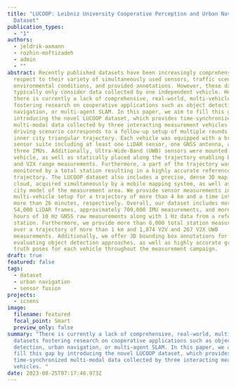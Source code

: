 ```yaml
---
title: "LUCOOP: Leibniz University Cooperative Perception and Urban Navigation
  Dataset"
publication_types:
  - "1"
authors:
  - jeldrik-axmann
  - rozhin-moftizadeh
  - admin
  - ""
abstract: Recently published datasets have been increasingly comprehensive with
  respect to their variety of simultaneously used sensors, traffic scenarios,
  environmental conditions, and provided annotations. However, these datasets
  typically only consider data collected by one independent vehicle. Hence,
  there is currently a lack of comprehensive, real-world, multi-vehicle datasets
  fostering research on cooperative applications such as object detection, urban
  navigation, or multi-agent SLAM. In this paper, we aim to fill this gap by
  introducing the novel LUCOOP dataset, which provides time-synchronized
  multi-modal data collected by three interacting measurement vehicles. The
  driving scenario corresponds to a follow-up setup of multiple rounds in an
  inner city triangular trajectory. Each vehicle was equipped with a broad
  sensor suite including at least one LiDAR sensor, one GNSS antenna, and up to
  three IMUs. Additionally, Ultra-Wide-Band (UWB) sensors were mounted on each
  vehicle, as well as statically placed along the trajectory enabling both V2V
  and V2X range measurements. Furthermore, a part of the trajectory was
  monitored by a total station resulting in a highly accurate reference
  trajectory. The LUCOOP dataset also includes a precise, dense 3D map point
  cloud, acquired simultaneously by a mobile mapping system, as well as an LOD2
  city model of the measurement area. We provide sensor measurements in a
  multi-vehicle setup for a trajectory of more than 4 km and a time interval of
  more than 26 minutes, respectively. Overall, our dataset includes more than
  54,000 LiDAR frames, approximately 700,000 IMU measurements, and more than 2.5
  hours of 10 Hz GNSS raw measurements along with 1 Hz data from a reference
  station. Furthermore, we provide more than 6,000 total station measurements
  over a trajectory of more than 1 km and 1,874 V2V and 267 V2X UWB
  measurements. Additionally, we offer 3D bounding box annotations for
  evaluating object detection approaches, as well as highly accurate ground
  truth poses for each vehicle throughout the measurement campaign.
draft: true
featured: false
tags:
  - dataset
  - urban navigation
  - sensor fusion
projects:
  - icsens
image:
  filename: featured
  focal_point: Smart
  preview_only: false
summary: "There is currently a lack of comprehensive, real-world, multi-vehicle
  datasets fostering research on cooperative applications such as object
  detection, urban navigation, or multi-agent SLAM. In this paper, we aim to
  fill this gap by introducing the novel LUCOOP dataset, which provides
  time-synchronized multi-modal data collected by three interacting measurement
  vehicles. "
date: 2023-08-25T07:17:48.973Z
---
```

